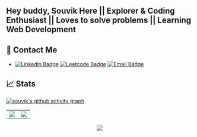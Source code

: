 
## Hey buddy, Souvik Here || Explorer & Coding Enthusiast || Loves to solve problems || Learning Web Development

## 📱 Contact Me

- [![Linkedin Badge](https://img.shields.io/badge/LinkedIn-0077B5?style=for-the-badge&logo=Linkedin&logoColor=white&link=https://www.linkedin.com/in/isouvikdas/)](https://www.linkedin.com/in/isouvikdas/) [![Leetcode Badge](https://img.shields.io/badge/-LeetCode-FFA116?style=for-the-badge&logo=LeetCode&logoColor=black&link=https://leetcode.com/souvik_wizard/)](https://leetcode.com/souvik_wizard/)  [![Email Badge](https://img.shields.io/badge/Gmail-D14836?style=for-the-badge&logo=gmail&logoColor=white&link=mailto:dassouvik3327@gmail.com)](mailto:dassouvik3327@gmail.com)


## 📈 Stats
[![souvik's github activity graph](https://activity-graph.herokuapp.com/graph?username=souvik-wizard&theme=gotham)](https://github.com/souvik-wizard/github-readme-activity-graph)
<table>
<tr>
<td>
<img src="https://github-readme-stats.vercel.app/api?username=souvik-wizard&include_all_commits=true&count_private=true&show_icons=true&line_height=20&theme=tokyonight"/>
<td><img src="https://github-readme-stats.vercel.app/api/top-langs?username=souvik-wizard&show_icons=true&locale=en&layout=compact&theme=tokyonight" />
</td>
</tr>
</table>
<p align="center">
<img align="center" src="http://github-readme-streak-stats.herokuapp.com?user=souvik-wizard&theme=tokyonight"/>
</p>
